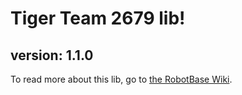 # Tiger Team 2679 lib!
## version: 1.1.0

To read more about this lib, go to [the RobotBase Wiki](https://github.com/Tiger-team-2679/RobotBase/wiki).
